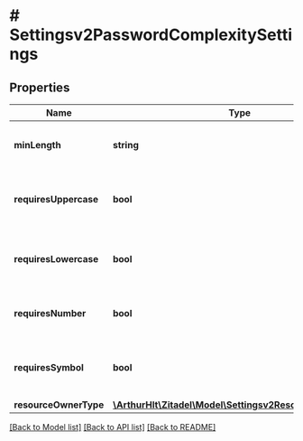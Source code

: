 # # Settingsv2PasswordComplexitySettings

## Properties

Name | Type | Description | Notes
------------ | ------------- | ------------- | -------------
**minLength** | **string** | Defines the minimum length of a password. | [optional]
**requiresUppercase** | **bool** | defines if the password MUST contain an upper case letter | [optional]
**requiresLowercase** | **bool** | defines if the password MUST contain a lowercase letter | [optional]
**requiresNumber** | **bool** | defines if the password MUST contain a number | [optional]
**requiresSymbol** | **bool** | defines if the password MUST contain a symbol. E.g. \&quot;$\&quot; | [optional]
**resourceOwnerType** | [**\ArthurHlt\Zitadel\Model\Settingsv2ResourceOwnerType**](Settingsv2ResourceOwnerType.md) |  | [optional]

[[Back to Model list]](../../README.md#models) [[Back to API list]](../../README.md#endpoints) [[Back to README]](../../README.md)
